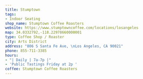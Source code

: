 ```yaml
---
title: Stumptown
tags:
- Indoor Seating
shop_name: Stumptown Coffee Roasters
website: https://www.stumptowncoffee.com/locations/losangeles
map: 34.0332792,-118.22978660000001
type: Coffee Shop / Roaster
city: Arts District
address: "806 S Santa Fe Ave, \nLos Angeles, CA 90021"
phone: 855-711-3385
hours:
- "| Daily | 7a-7p |"
- 'Public Tastings Friday at 2p '
coffee: Stumptown Coffee Roasters
---
```



